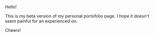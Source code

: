 Hello!

This is my beta version of my personal portofolio page. I hope it doesn't seem painful for an experienced on.

Cheers!
